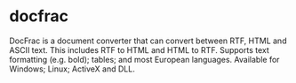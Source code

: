 # docfrac
DocFrac is a document converter that can convert between RTF, HTML and ASCII text. This includes RTF to HTML and HTML to RTF. Supports text formatting (e.g. bold); tables; and most European languages. Available for Windows; Linux; ActiveX and DLL.
